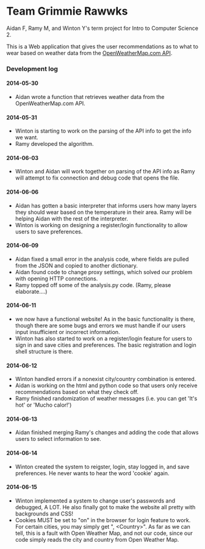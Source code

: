 Team Grimmie Rawwks
=================

Aidan F, Ramy M, and Winton Y's term project for Intro to Computer Science 2.

This is a Web application that gives the user recommendations as to what to wear
based on weather data from the [OpenWeatherMap.com API](http://openweathermap.org/API).

### Development log

#### 2014-05-30
* Aidan wrote a function that retrieves weather data from the OpenWeatherMap.com API.

#### 2014-05-31
* Winton is starting to work on the parsing of the API info to get the info we want.
* Ramy developed the algorithm.

#### 2014-06-03
* Winton and Aidan will work together on parsing of the API info as Ramy will attempt
to fix connection and debug code that opens the file.

#### 2014-06-06
* Aidan has gotten a basic interpreter that informs users how
many layers they should wear based on the temperature in 
their area. Ramy will be helping Aidan with the rest of the 
interpreter.
* Winton is working on designing a register/login functionality
to allow users to save preferences.

#### 2014-06-09
* Aidan fixed a small error in the analysis code, where fields are pulled from the JSON
and copied to another dictionary.
* Aidan found code to change proxy settings, which solved our problem with opening 
HTTP connections.
* Ramy topped off some of the analysis.py code. (Ramy, please elaborate....)

#### 2014-06-11
* we now have a functional website! As in the basic functionality is there, though
there are some bugs and errors we must handle if our users input insufficient or 
incorrect information.
* Winton has also started to work on a register/login feature for users to sign in 
and save cities and preferences. The basic registration and login shell structure
is there.

#### 2014-06-12
* Winton handled errors if a nonexist city/country combination is entered.
* Aidan is working on the html and python code so that users only receive
recommendations based on what they check off.
* Ramy finished randomization of weather messages (i.e. you can get 'It's hot'
or 'Mucho calor!')

#### 2014-06-13
* Aidan finished merging Ramy's changes and adding the code that allows users to select
information to see.

#### 2014-06-14
* Winton created the system to reigster, login, stay logged in, and save preferences. He
never wants to hear the word 'cookie' again.

#### 2014-06-15
* Winton implemented a system to change user's passwords and debugged, A LOT. He also finally 
got to make the website all pretty with backgrounds and CSS!
* Cookies MUST be set to "on" in the browser for login feature to work.
For certain cities, you may simply get ", &lt;Country>". As far as we can tell, this is a fault 
with Open Weather Map, and not our code, since our code simply reads the city and country from
Open Weather Map.
